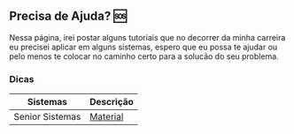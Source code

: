 
## Precisa de Ajuda? 🆘

Nessa página, irei postar alguns tutoriais que no decorrer da minha carreira eu precisei aplicar em alguns sistemas, espero que eu possa te ajudar ou pelo menos te colocar no caminho certo para a solucão do seu problema.

### Dicas

 Sistemas | Descrição|
| --- | --- |
| Senior Sistemas | [Material](https://github.com/gfvendra/help/blob/main/SeniorSistemas/seniorsistemas.md) |
